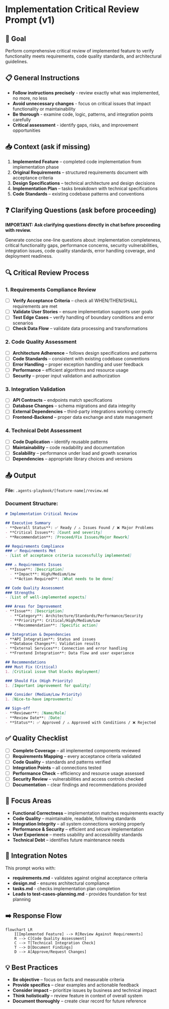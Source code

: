 # Implementation Critical Review Prompt (v1)

## 🎯 Goal
Perform comprehensive critical review of implemented feature to verify functionality meets requirements, code quality standards, and architectural guidelines.

## 📋 General Instructions
- **Follow instructions precisely** - review exactly what was implemented, no more, no less
- **Avoid unnecessary changes** - focus on critical issues that impact functionality or maintainability  
- **Be thorough** - examine code, logic, patterns, and integration points carefully
- **Critical assessment** - identify gaps, risks, and improvement opportunities

## 📥 Context (ask if missing)
1. **Implemented Feature** – completed code implementation from implementation phase
2. **Original Requirements** – structured requirements document with acceptance criteria
3. **Design Specifications** – technical architecture and design decisions
4. **Implementation Plan** – tasks breakdown with technical specifications
5. **Code Standards** – existing codebase patterns and conventions

## ❓ Clarifying Questions (ask before proceeding)
**IMPORTANT: Ask clarifying questions directly in chat before proceeding with review.**

Generate concise one-line questions about: implementation completeness, critical functionality gaps, performance concerns, security vulnerabilities, integration issues, code quality standards, error handling coverage, and deployment readiness.


## 🔍 Critical Review Process

### **1. Requirements Compliance Review**
- [ ] **Verify Acceptance Criteria** – check all WHEN/THEN/SHALL requirements are met
- [ ] **Validate User Stories** – ensure implementation supports user goals
- [ ] **Test Edge Cases** – verify handling of boundary conditions and error scenarios
- [ ] **Check Data Flow** – validate data processing and transformations

### **2. Code Quality Assessment**
- [ ] **Architecture Adherence** – follows design specifications and patterns
- [ ] **Code Standards** – consistent with existing codebase conventions
- [ ] **Error Handling** – proper exception handling and user feedback
- [ ] **Performance** – efficient algorithms and resource usage
- [ ] **Security** – proper input validation and authorization

### **3. Integration Validation**
- [ ] **API Contracts** – endpoints match specifications
- [ ] **Database Changes** – schema migrations and data integrity
- [ ] **External Dependencies** – third-party integrations working correctly
- [ ] **Frontend-Backend** – proper data exchange and state management

### **4. Technical Debt Assessment**
- [ ] **Code Duplication** – identify reusable patterns
- [ ] **Maintainability** – code readability and documentation
- [ ] **Scalability** – performance under load and growth scenarios
- [ ] **Dependencies** – appropriate library choices and versions

## 📤 Output
**File:** `.agents-playbook/[feature-name]/review.md`

### Document Structure:
```markdown
# Implementation Critical Review

## Executive Summary
- **Overall Status**: ✅ Ready / ⚠️ Issues Found / ❌ Major Problems
- **Critical Issues**: [Count and severity]
- **Recommendation**: [Proceed/Fix Issues/Major Rework]

## Requirements Compliance
### ✅ Requirements Met
- [List of acceptance criteria successfully implemented]

### ⚠️ Requirements Issues
- **Issue**: [Description]
  - **Impact**: High/Medium/Low
  - **Action Required**: [What needs to be done]

## Code Quality Assessment
### Strengths
- [List of well-implemented aspects]

### Areas for Improvement
- **Issue**: [Description]
  - **Category**: Architecture/Standards/Performance/Security
  - **Priority**: Critical/High/Medium/Low
  - **Recommendation**: [Specific action]

## Integration & Dependencies
- **API Integration**: Status and issues
- **Database Changes**: Validation results
- **External Services**: Connection and error handling
- **Frontend Integration**: Data flow and user experience

## Recommendations
### Must Fix (Critical)
1. [Critical issue that blocks deployment]

### Should Fix (High Priority)  
1. [Important improvement for quality]

### Consider (Medium/Low Priority)
1. [Nice-to-have improvements]

## Sign-off
- **Reviewer**: [Name/Role]
- **Review Date**: [Date]
- **Status**: ✅ Approved / ⚠️ Approved with Conditions / ❌ Rejected
```

## ✅ Quality Checklist
- [ ] **Complete Coverage** – all implemented components reviewed
- [ ] **Requirements Mapping** – every acceptance criteria validated
- [ ] **Code Quality** – standards and patterns verified
- [ ] **Integration Points** – all connections tested
- [ ] **Performance Check** – efficiency and resource usage assessed
- [ ] **Security Review** – vulnerabilities and access controls checked
- [ ] **Documentation** – clear findings and recommendations provided

## 🎯 Focus Areas
- **Functional Correctness** – implementation matches requirements exactly
- **Code Quality** – maintainable, readable, following standards
- **Integration Integrity** – all system connections working properly
- **Performance & Security** – efficient and secure implementation
- **User Experience** – meets usability and accessibility standards
- **Technical Debt** – identifies future maintenance needs

## 🔄 Integration Notes
This prompt works with:
- **requirements.md** - validates against original acceptance criteria
- **design.md** - ensures architectural compliance
- **tasks.md** - checks implementation plan completion
- **Leads to test-cases-planning.md** - provides foundation for test planning

## ➡️ Response Flow
```mermaid
flowchart LR
    I[Implemented Feature] --> R[Review Against Requirements]
    R --> C[Code Quality Assessment]
    C --> T[Technical Integration Check]
    T --> D[Document Findings]
    D --> A[Approve/Request Changes]
```

## 💡 Best Practices
- **Be objective** – focus on facts and measurable criteria
- **Provide specifics** – clear examples and actionable feedback
- **Consider impact** – prioritize issues by business and technical impact
- **Think holistically** – review feature in context of overall system
- **Document thoroughly** – create clear record for future reference
